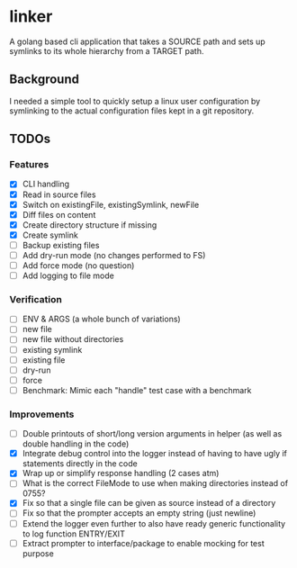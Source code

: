 # linker
A golang based cli application that takes a SOURCE path and sets up symlinks to its whole hierarchy from a TARGET path.

## Background
I needed a simple tool to quickly setup a linux user configuration by symlinking to the actual configuration files kept in a git repository.

## TODOs
### Features
- [x] CLI handling
- [x] Read in source files
- [x] Switch on existingFile, existingSymlink, newFile
- [x] Diff files on content
- [x] Create directory structure if missing
- [x] Create symlink
- [ ] Backup existing files
- [ ] Add dry-run mode (no changes performed to FS)
- [ ] Add force mode (no question)
- [ ] Add logging to file mode

### Verification
- [ ] ENV & ARGS (a whole bunch of variations)
- [ ] new file
- [ ] new file without directories
- [ ] existing symlink
- [ ] existing file
- [ ] dry-run
- [ ] force
- [ ] Benchmark: Mimic each "handle" test case with a benchmark

### Improvements
- [ ] Double printouts of short/long version arguments in helper (as well as double handling in the code)
- [x] Integrate debug control into the logger instead of having to have ugly if statements directly in the code
- [x] Wrap up or simplify response handling (2 cases atm)
- [ ] What is the correct FileMode to use when making directories instead of 0755?
- [x] Fix so that a single file can be given as source instead of a directory
- [ ] Fix so that the prompter accepts an empty string (just newline)
- [ ] Extend the logger even further to also have ready generic functionality to log function ENTRY/EXIT
- [ ] Extract prompter to interface/package to enable mocking for test purpose
